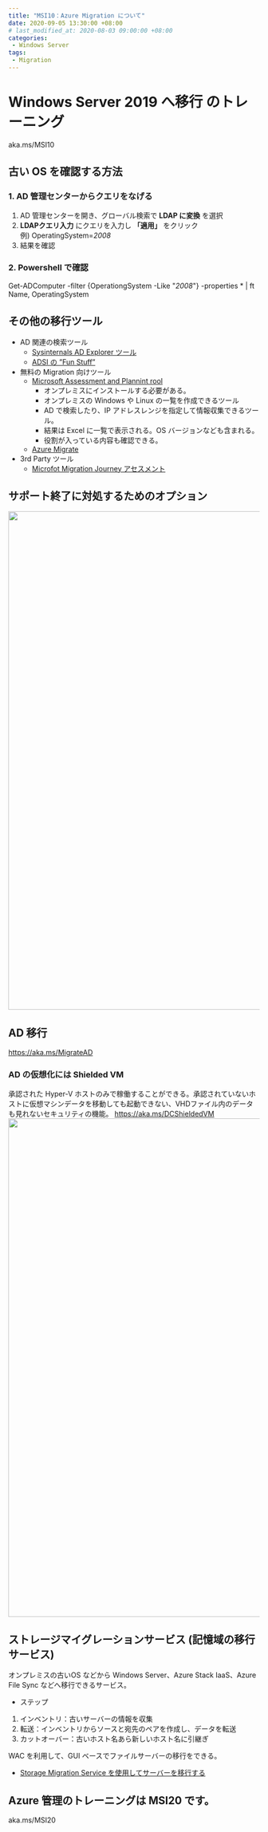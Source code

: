 ```yaml
---
title: "MSI10：Azure Migration について"
date: 2020-09-05 13:30:00 +08:00
# last_modified_at: 2020-08-03 09:00:00 +08:00
categories: 
 - Windows Server
tags: 
 - Migration
---
```


# Windows Server 2019 へ移行 のトレーニング
aka.ms/MSI10

## 古い OS を確認する方法
### 1. AD 管理センターからクエリをなげる
1. AD 管理センターを開き、グローバル検索で **LDAP に変換** を選択
1. **LDAPクエリ入力** にクエリを入力し **「適用」** をクリック  
例) OperatingSystem=*2008*
3. 結果を確認

### 2. Powershell で確認
Get-ADComputer -filter {OperationgSystem -Like "*2008*"} -properties * | ft Name, OperatingSystem

## その他の移行ツール
+ AD 関連の検索ツール
    + [Sysinternals AD Explorer ツール](https://aka.ms/sysinternalsAD)
    + [ADSI の ”Fun Stuff”](https://aka.m/ADSIsearch)
+ 無料の Migration 向けツール
    + [Microsoft Assessment and Plannint rool](https://aka.ms/AssessmentToolkit)
        + オンプレミスにインストールする必要がある。
        + オンプレミスの Windows や Linux の一覧を作成できるツール
        + AD で検索したり、IP アドレスレンジを指定して情報収集できるツール。
        + 結果は Excel に一覧で表示される。OS バージョンなども含まれる。
        + 役割が入っている内容も確認できる。
    + [Azure Migrate](https://aka.ms/CoolAzureMigrate)
+ 3rd Party ツール
    + [Microfot Migration Journey アセスメント](https://aka.ms/MigrateAssessment)

## サポート終了に対処するためのオプション
<img src="{{ site.url }}{{ site.baseurl }}/assets/images/AzureMigration/MSI10/1.png" class="full" width="1000">

## AD 移行
https://aka.ms/MigrateAD

### AD の仮想化には Shielded VM
承認された Hyper-V ホストのみで稼働することができる。承認されていないホストに仮想マシンデータを移動しても起動できない、VHDファイル内のデータも見れないセキュリティの機能。
https://aka.ms/DCShieldedVM
<img src="{{ site.url }}{{ site.baseurl }}/assets/images/AzureMigration/MSI10/2.png" class="full" width="1000">

## ストレージマイグレーションサービス (記憶域の移行サービス)
オンプレミスの古いOS などから Windows Server、Azure Stack IaaS、Azure File Sync などへ移行できるサービス。
+ ステップ
1. インベントリ：古いサーバーの情報を収集
1. 転送：インベントリからソースと宛先のペアを作成し、データを転送
1. カットオーバー：古いホスト名あら新しいホスト名に引継ぎ

WAC を利用して、GUI ベースでファイルサーバーの移行をできる。
   + [Storage Migration Service を使用してサーバーを移行する](https://docs.microsoft.com/ja-jp/windows-server/storage/storage-migration-service/migrate-data)

## Azure 管理のトレーニングは MSI20 です。
aka.ms/MSI20
